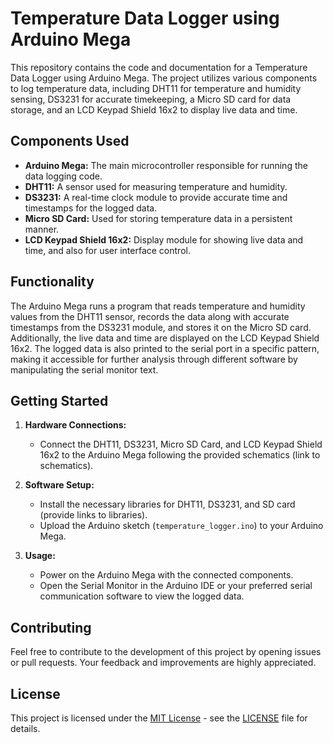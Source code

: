 # Temperature Data Logger using Arduino Mega

This repository contains the code and documentation for a Temperature Data Logger using Arduino Mega. The project utilizes various components to log temperature data, including DHT11 for temperature and humidity sensing, DS3231 for accurate timekeeping, a Micro SD card for data storage, and an LCD Keypad Shield 16x2 to display live data and time.

## Components Used

- **Arduino Mega:** The main microcontroller responsible for running the data logging code.
- **DHT11:** A sensor used for measuring temperature and humidity.
- **DS3231:** A real-time clock module to provide accurate time and timestamps for the logged data.
- **Micro SD Card:** Used for storing temperature data in a persistent manner.
- **LCD Keypad Shield 16x2:** Display module for showing live data and time, and also for user interface control.

## Functionality

The Arduino Mega runs a program that reads temperature and humidity values from the DHT11 sensor, records the data along with accurate timestamps from the DS3231 module, and stores it on the Micro SD card. Additionally, the live data and time are displayed on the LCD Keypad Shield 16x2. The logged data is also printed to the serial port in a specific pattern, making it accessible for further analysis through different software by manipulating the serial monitor text.

## Getting Started

1. **Hardware Connections:**
   - Connect the DHT11, DS3231, Micro SD Card, and LCD Keypad Shield 16x2 to the Arduino Mega following the provided schematics (link to schematics).

2. **Software Setup:**
   - Install the necessary libraries for DHT11, DS3231, and SD card (provide links to libraries).
   - Upload the Arduino sketch (`temperature_logger.ino`) to your Arduino Mega.

3. **Usage:**
   - Power on the Arduino Mega with the connected components.
   - Open the Serial Monitor in the Arduino IDE or your preferred serial communication software to view the logged data.

## Contributing

Feel free to contribute to the development of this project by opening issues or pull requests. Your feedback and improvements are highly appreciated.

## License

This project is licensed under the [MIT License](LICENSE) - see the [LICENSE](LICENSE) file for details.
